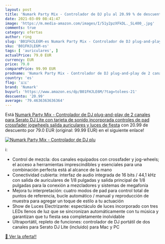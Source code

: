 ```yaml
---
layout: post
title: 'Numark Party Mix - Controlador de DJ plu al 20.99 % de descuento'
date: 2021-03-09 08:41:47
image: 'https://m.media-amazon.com/images/I/51y2pzXFkDL._SL400_.jpg'
comments: true
category: ofertas
author: ring
slug: 'B01FHJLE6M-es Numark Party Mix - Controlador de DJ plug-and-play de 2...'
sku: 'B01FHJLE6M-es'
tags: [ 'auriculares', ]
actualPrice: 79.0 EUR
currency: EUR
price: 79.0
comparePrice: 99.99 EUR
prodname: 'Numark Party Mix - Controlador de DJ plug-and-play de 2 canales para Serato DJ Lite con tarjeta de sonido incorporada  controles de pad  crossfader  jogwheels  salida auriculares y luces de fiesta'
country: 'es'
flag: '🇪🇸'
brand: 'Numark'
buyurl: 'https://www.amazon.es/dp/B01FHJLE6M/?tag=tolees-21'
descuento: '20.99'
average: '79.4636363636364'
---
```


Está [Numark Party Mix - Controlador de DJ plug-and-play de 2 canales para Serato DJ Lite con tarjeta de sonido incorporada  controles de pad  crossfader  jogwheels  salida auriculares y luces de fiesta](https://www.amazon.es/dp/B01FHJLE6M/?tag=tolees-21) con 20.99 de descuento por 79.0 EUR (original: 99.99 EUR) en el siguiente enlace!

[![Numark Party Mix - Controlador de DJ plu](https://m.media-amazon.com/images/I/51y2pzXFkDL._SL400_.jpg)](https://www.amazon.es/dp/B01FHJLE6M/?tag=tolees-21)

ℹ️:

- Control de mezcla: dos canales equipados con crossfader y jog-wheels; el acceso a herramientas imprescindibles y esenciales para una combinación perfecta está al alcance de la mano
- Conectividad cubierta: interfaz de audio integrada de 16 bits / 44,1 kHz con salida de auriculares de 1/8 pulgadas y salida principal de 1/8 pulgadas para la conexión a mezcladores y sistemas de megafonía
- Mejora tu interpretación: cuatro modos de pad para control total de puntos de referencia, bucle automático / manual y reproducción de muestra para agregar un toque de estilo a tu actuación
- Show de Luces Electrizante: espectáculo de luces incorporado con tres LEDs llenos de luz que se sincronizan automáticamente con tu música y garantizan que tu fiesta sea completamente inolvidable
- Ultraportátil, repleto de funciones: controlador de DJ portátil de dos canales para Serato DJ Lite (incluido) para Mac y PC

[🛒 Ver la oferta!!](https://www.amazon.es/dp/B01FHJLE6M/?tag=tolees-21)
